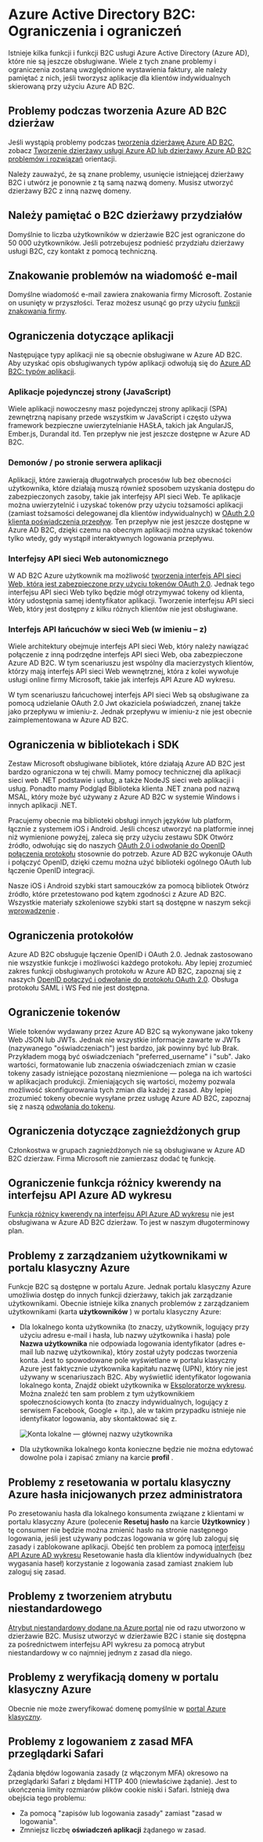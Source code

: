 <properties
    pageTitle="Azure Active Directory B2C: Ograniczenia i ograniczeń | Microsoft Azure"
    description="Wykaz ograniczenia z Azure Active Directory B2C"
    services="active-directory-b2c"
    documentationCenter=""
    authors="swkrish"
    manager="mbaldwin"
    editor="bryanla"/>

<tags
    ms.service="active-directory-b2c"
    ms.workload="identity"
    ms.tgt_pltfrm="na"
    ms.devlang="na"
    ms.topic="article"
    ms.date="07/24/2016"
    ms.author="swkrish"/>

# <a name="azure-active-directory-b2c-limitations-and-restrictions"></a>Azure Active Directory B2C: Ograniczenia i ograniczeń

Istnieje kilka funkcji i funkcji B2C usługi Azure Active Directory (Azure AD), które nie są jeszcze obsługiwane. Wiele z tych znane problemy i ograniczenia zostaną uwzględnione wystawienia faktury, ale należy pamiętać z nich, jeśli tworzysz aplikacje dla klientów indywidualnych skierowaną przy użyciu Azure AD B2C.

## <a name="issues-during-the-creation-of-azure-ad-b2c-tenants"></a>Problemy podczas tworzenia Azure AD B2C dzierżaw

Jeśli wystąpią problemy podczas [tworzenia dzierżawę Azure AD B2C](active-directory-b2c-get-started.md), zobacz [Tworzenie dzierżawy usługi Azure AD lub dzierżawy Azure AD B2C problemów i rozwiązań](active-directory-b2c-support-create-directory.md) orientacji.

Należy zauważyć, że są znane problemy, usunięcie istniejącej dzierżawy B2C i utwórz je ponownie z tą samą nazwą domeny. Musisz utworzyć dzierżawy B2C z inną nazwę domeny.

## <a name="note-about-b2c-tenant-quotas"></a>Należy pamiętać o B2C dzierżawy przydziałów

Domyślnie to liczba użytkowników w dzierżawie B2C jest ograniczone do 50 000 użytkowników. Jeśli potrzebujesz podnieść przydziału dzierżawy usługi B2C, czy kontakt z pomocą techniczną.

## <a name="branding-issues-on-verification-email"></a>Znakowanie problemów na wiadomość e-mail

Domyślne wiadomość e-mail zawiera znakowania firmy Microsoft. Zostanie on usunięty w przyszłości. Teraz możesz usunąć go przy użyciu [funkcji znakowania firmy](../active-directory/active-directory-add-company-branding.md).

## <a name="restrictions-on-applications"></a>Ograniczenia dotyczące aplikacji

Następujące typy aplikacji nie są obecnie obsługiwane w Azure AD B2C. Aby uzyskać opis obsługiwanych typów aplikacji odwołują się do [Azure AD B2C: typów aplikacji](active-directory-b2c-apps.md).

### <a name="single-page-applications-javascript"></a>Aplikacje pojedynczej strony (JavaScript)

Wiele aplikacji nowoczesny masz pojedynczej strony aplikacji (SPA) zewnętrzną napisany przede wszystkim w JavaScript i często używa framework bezpieczne uwierzytelnianie HASŁA, takich jak AngularJS, Ember.js, Durandal itd. Ten przepływ nie jest jeszcze dostępne w Azure AD B2C.

### <a name="daemons--server-side-applications"></a>Demonów / po stronie serwera aplikacji

Aplikacji, które zawierają długotrwałych procesów lub bez obecności użytkownika, które działają muszą również sposobem uzyskania dostępu do zabezpieczonych zasoby, takie jak interfejsy API sieci Web. Te aplikacje można uwierzytelnić i uzyskać tokenów przy użyciu tożsamości aplikacji (zamiast tożsamości delegowanej dla klientów indywidualnych) w [OAuth 2.0 klienta poświadczenia przepływ](active-directory-b2c-reference-protocols.md#oauth2-client-credentials-grant-flow). Ten przepływ nie jest jeszcze dostępne w Azure AD B2C, dzięki czemu na obecnym aplikacji można uzyskać tokenów tylko wtedy, gdy wystąpił interaktywnych logowania przepływu.

### <a name="standalone-web-apis"></a>Interfejsy API sieci Web autonomicznego

W AD B2C Azure użytkownik ma możliwość [tworzenia interfejs API sieci Web, która jest zabezpieczone przy użyciu tokenów OAuth 2.0](active-directory-b2c-apps.md#web-apis). Jednak tego interfejsu API sieci Web tylko będzie mógł otrzymywać tokeny od klienta, który udostępnia samej identyfikator aplikacji. Tworzenie interfejsu API sieci Web, który jest dostępny z kilku różnych klientów nie jest obsługiwane.

### <a name="web-api-chains-on-behalf-of"></a>Interfejs API łańcuchów w sieci Web (w imieniu – z)

Wiele architektury obejmuje interfejs API sieci Web, który należy nawiązać połączenie z inną podrzędne interfejs API sieci Web, oba zabezpieczone Azure AD B2C. W tym scenariuszu jest wspólny dla macierzystych klientów, którzy mają interfejs API sieci Web wewnętrznej, która z kolei wywołuje usługi online firmy Microsoft, takie jak interfejs API Azure AD wykresu.

W tym scenariuszu łańcuchowej interfejs API sieci Web są obsługiwane za pomocą udzielanie OAuth 2.0 Jwt okaziciela poświadczeń, znanej także jako przepływu w imieniu-z. Jednak przepływu w imieniu-z nie jest obecnie zaimplementowana w Azure AD B2C.

## <a name="restriction-on-libraries-and-sdks"></a>Ograniczenia w bibliotekach i SDK

Zestaw Microsoft obsługiwane bibliotek, które działają Azure AD B2C jest bardzo ograniczona w tej chwili. Mamy pomocy technicznej dla aplikacji sieci web .NET podstawie i usług, a także NodeJS sieci web aplikacji i usług.  Ponadto mamy Podgląd Biblioteka klienta .NET znana pod nazwą MSAL, który może być używany z Azure AD B2C w systemie Windows i innych aplikacji .NET.

Pracujemy obecnie ma biblioteki obsługi innych języków lub platform, łącznie z systemem iOS i Android.  Jeśli chcesz utworzyć na platformie innej niż wymienione powyżej, zaleca się przy użyciu zestawu SDK Otwórz źródło, odwołując się do naszych [OAuth 2.0 i odwołanie do OpenID połączenia protokołu](active-directory-b2c-reference-protocols.md) stosownie do potrzeb.  Azure AD B2C wykonuje OAuth i połączyć OpenID, dzięki czemu można użyć biblioteki ogólnego OAuth lub łączenie OpenID integracji.

Nasze iOS i Android szybki start samouczków za pomocą bibliotek Otwórz źródło, które przetestowano pod kątem zgodności z Azure AD B2C.  Wszystkie materiały szkoleniowe szybki start są dostępne w naszym sekcji [wprowadzenie](active-directory-b2c-overview.md#getting-started) .

## <a name="restriction-on-protocols"></a>Ograniczenia protokołów

Azure AD B2C obsługuje łączenie OpenID i OAuth 2.0. Jednak zastosowano nie wszystkie funkcje i możliwości każdego protokołu. Aby lepiej zrozumieć zakres funkcji obsługiwanych protokołu w Azure AD B2C, zapoznaj się z naszych [OpenID połączyć i odwołanie do protokołu OAuth 2.0](active-directory-b2c-reference-protocols.md). Obsługa protokołu SAML i WS Fed nie jest dostępna.

## <a name="restriction-on-tokens"></a>Ograniczenie tokenów

Wiele tokenów wydawany przez Azure AD B2C są wykonywane jako tokeny Web JSON lub JWTs. Jednak nie wszystkie informacje zawarte w JWTs (nazywanego "oświadczeniach") jest bardzo, jak powinny być lub Brak. Przykładem mogą być oświadczeniach "preferred_username" i "sub".  Jako wartości, formatowanie lub znaczenia oświadczeniach zmian w czasie tokeny zasady istniejące pozostaną niezmienione — polega na ich wartości w aplikacjach produkcji.  Zmieniających się wartości, możemy pozwala możliwość skonfigurowania tych zmian dla każdej z zasad.  Aby lepiej zrozumieć tokeny obecnie wysyłane przez usługę Azure AD B2C, zapoznaj się z naszą [odwołania do tokenu](active-directory-b2c-reference-tokens.md).

## <a name="restriction-on-nested-groups"></a>Ograniczenia dotyczące zagnieżdżonych grup

Członkostwa w grupach zagnieżdżonych nie są obsługiwane w Azure AD B2C dzierżaw. Firma Microsoft nie zamierzasz dodać tę funkcję.

## <a name="restriction-on-differential-query-feature-on-azure-ad-graph-api"></a>Ograniczenie funkcja różnicy kwerendy na interfejsu API Azure AD wykresu

[Funkcja różnicy kwerendy na interfejsu API Azure AD wykresu](https://msdn.microsoft.com/library/azure/ad/graph/howto/azure-ad-graph-api-differential-query) nie jest obsługiwana w Azure AD B2C dzierżaw. To jest w naszym długoterminowy plan.

## <a name="issues-with-user-management-on-the-azure-classic-portal"></a>Problemy z zarządzaniem użytkownikami w portalu klasyczny Azure

Funkcje B2C są dostępne w portalu Azure. Jednak portalu klasyczny Azure umożliwia dostęp do innych funkcji dzierżawy, takich jak zarządzanie użytkownikami. Obecnie istnieje kilka znanych problemów z zarządzaniem użytkownikami (karta **użytkowników** ) w portalu klasyczny Azure:

- Dla lokalnego konta użytkownika (to znaczy, użytkownik, logujący przy użyciu adresu e-mail i hasła, lub nazwy użytkownika i hasła) pole **Nazwa użytkownika** nie odpowiada logowania identyfikator (adres e-mail lub nazwę użytkownika), który został użyty podczas tworzenia konta. Jest to spowodowane pole wyświetlane w portalu klasyczny Azure jest faktycznie użytkownika kapitału nazwę (UPN), który nie jest używany w scenariuszach B2C. Aby wyświetlić identyfikator logowania lokalnego konta, Znajdź obiekt użytkownika w [Eksploratorze wykresu](https://graphexplorer.cloudapp.net/). Można znaleźć ten sam problem z tym użytkownikiem społecznościowych konta (to znaczy indywidualnych, logujący z serwisem Facebook, Google + itp.), ale w takim przypadku istnieje nie identyfikator logowania, aby skontaktować się z.

    ![Konta lokalne — głównej nazwy użytkownika](./media/active-directory-b2c-limitations/limitations-user-mgmt.png)

- Dla użytkownika lokalnego konta konieczne będzie nie można edytować dowolne pola i zapisać zmiany na karcie **profil** .

## <a name="issues-with-admin-initiated-password-reset-on-the-azure-classic-portal"></a>Problemy z resetowania w portalu klasyczny Azure hasła inicjowanych przez administratora

Po zresetowaniu hasła dla lokalnego konsumenta związane z klientami w portalu klasyczny Azure (polecenie **Resetuj hasło** na karcie **Użytkownicy** ) tę consumer nie będzie można zmienić hasło na stronie następnego logowania, jeśli jest używany podczas logowania w górę lub zaloguj się zasady i zablokowane aplikacji. Obejść ten problem za pomocą [interfejsu API Azure AD wykresu](active-directory-b2c-devquickstarts-graph-dotnet.md) Resetowanie hasła dla klientów indywidualnych (bez wygasania haseł) korzystanie z logowania zasad zamiast znakiem lub zaloguj się zasad.

## <a name="issues-with-creating-a-custom-attribute"></a>Problemy z tworzeniem atrybutu niestandardowego

[Atrybut niestandardowy dodane na Azure portal](active-directory-b2c-reference-custom-attr.md) nie od razu utworzono w dzierżawie B2C. Musisz utworzyć w dzierżawie B2C i stanie się dostępna za pośrednictwem interfejsu API wykresu za pomocą atrybut niestandardowy w co najmniej jednym z zasad dla niego.

## <a name="issues-with-verifying-a-domain-on-the-azure-classic-portal"></a>Problemy z weryfikacją domeny w portalu klasyczny Azure

Obecnie nie może zweryfikować domenę pomyślnie w [portal Azure klasyczny](https://manage.windowsazure.com/).

## <a name="issues-with-sign-in-with-mfa-policy-on-safari-browsers"></a>Problemy z logowaniem z zasad MFA przeglądarki Safari

Żądania błędów logowania zasady (z włączonym MFA) okresowo na przeglądarki Safari z błędami HTTP 400 (niewłaściwe żądanie). Jest to ukończenia limity rozmiarów plików cookie niski i Safari. Istnieją dwa obejścia tego problemu:

- Za pomocą "zapisów lub logowania zasady" zamiast "zasad w logowania".
- Zmniejsz liczbę **oświadczeń aplikacji** żądanego w zasad.
